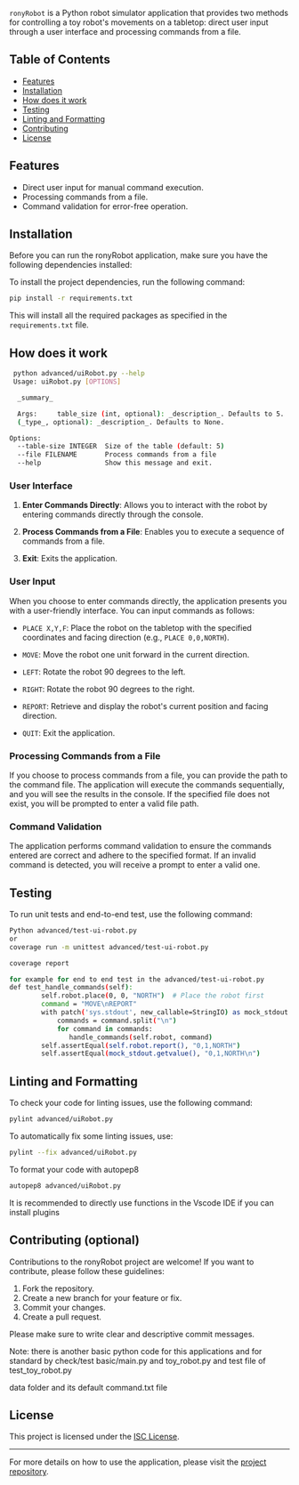 `ronyRobot` is a Python robot simulator application that provides two methods for controlling a toy robot's movements on a tabletop: direct user input through a user interface and processing commands from a file.

## Table of Contents
- [Features](#Features)
- [Installation](#installation)
- [How does it work ](#How-does-it-work)
- [Testing](#testing)
- [Linting and Formatting](#linting-and-formatting)
- [Contributing](#Contributing-(optional))
- [License](#license)

## Features

- Direct user input for manual command execution.
- Processing commands from a file.
- Command validation for error-free operation.


## Installation

Before you can run the ronyRobot application, make sure you have the following dependencies installed:

To install the project dependencies, run the following command:

```bash
pip install -r requirements.txt
```

This will install all the required packages as specified in the `requirements.txt` file.

## How does it work 

```bash
 python advanced/uiRobot.py --help
 Usage: uiRobot.py [OPTIONS]

  _summary_

  Args:     table_size (int, optional): _description_. Defaults to 5.     file
  (_type_, optional): _description_. Defaults to None.

Options:
  --table-size INTEGER  Size of the table (default: 5)
  --file FILENAME       Process commands from a file
  --help                Show this message and exit.
  ```

### User Interface

1. **Enter Commands Directly**: Allows you to interact with the robot by entering commands directly through the console.

2. **Process Commands from a File**: Enables you to execute a sequence of commands from a file. 

3. **Exit**: Exits the application.

### User Input

When you choose to enter commands directly, the application presents you with a user-friendly interface. You can input commands as follows:

- `PLACE X,Y,F`: Place the robot on the tabletop with the specified coordinates and facing direction (e.g., `PLACE 0,0,NORTH`).

- `MOVE`: Move the robot one unit forward in the current direction.

- `LEFT`: Rotate the robot 90 degrees to the left.

- `RIGHT`: Rotate the robot 90 degrees to the right.

- `REPORT`: Retrieve and display the robot's current position and facing direction.

- `QUIT`: Exit the application.

### Processing Commands from a File

If you choose to process commands from a file, you can provide the path to the command file. The application will execute the commands sequentially, and you will see the results in the console. If the specified file does not exist, you will be prompted to enter a valid file path.

### Command Validation

The application performs command validation to ensure the commands entered are correct and adhere to the specified format. If an invalid command is detected, you will receive a prompt to enter a valid one.

## Testing

To run unit tests and end-to-end test, use the following command:

```bash
Python advanced/test-ui-robot.py 
or 
coverage run -m unittest advanced/test-ui-robot.py

coverage report

for example for end to end test in the advanced/test-ui-robot.py
def test_handle_commands(self):
        self.robot.place(0, 0, "NORTH")  # Place the robot first
        command = "MOVE\nREPORT"
        with patch('sys.stdout', new_callable=StringIO) as mock_stdout:
            commands = command.split("\n")
            for command in commands:
               handle_commands(self.robot, command)       
        self.assertEqual(self.robot.report(), "0,1,NORTH")
        self.assertEqual(mock_stdout.getvalue(), "0,1,NORTH\n")

```
## Linting and Formatting

To check your code for linting issues, use the following command:

```bash
pylint advanced/uiRobot.py
```

To automatically fix some linting issues, use:

```bash
pylint --fix advanced/uiRobot.py
```

To format your code with autopep8

```bash
autopep8 advanced/uiRobot.py 
```
It is recommended to directly use functions in the Vscode IDE if you can install plugins 

## Contributing (optional)

Contributions to the ronyRobot project are welcome! If you want to contribute, please follow these guidelines:

1. Fork the repository.
2. Create a new branch for your feature or fix.
3. Commit your changes.
4. Create a pull request.

Please make sure to write clear and descriptive commit messages.

Note: there is another basic python code for this applications and for standard by check/test 
basic/main.py and toy_robot.py and test file of test_toy_robot.py

data folder and its default command.txt file 

## License

This project is licensed under the [ISC License](LICENSE).

---

For more details on how to use the  application, please visit the [project repository](https://github.com/rogeraubi/robot#readme).


